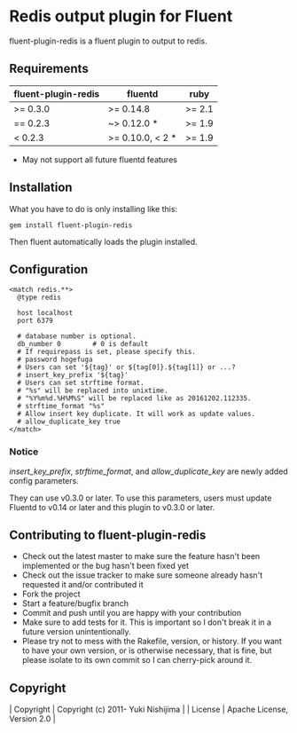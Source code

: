 # Redis output plugin for Fluent

fluent-plugin-redis is a fluent plugin to output to redis.

## Requirements

|fluent-plugin-redis|     fluentd      |  ruby  |
|-------------------|------------------|--------|
|     >= 0.3.0      | >= 0.14.8        | >= 2.1 |
|     == 0.2.3      | ~> 0.12.0 *      | >= 1.9 |
|      < 0.2.3      | >= 0.10.0, < 2 * | >= 1.9 |

* May not support all future fluentd features

## Installation

What you have to do is only installing like this:

    gem install fluent-plugin-redis

Then fluent automatically loads the plugin installed.

## Configuration

    <match redis.**>
      @type redis

      host localhost
      port 6379

      # database number is optional.
      db_number 0        # 0 is default
      # If requirepass is set, please specify this.
      # password hogefuga
      # Users can set '${tag}' or ${tag[0]}.${tag[1]} or ...?
      # insert_key_prefix '${tag}'
      # Users can set strftime format.
      # "%s" will be replaced into unixtime.
      # "%Y%m%d.%H%M%S" will be replaced like as 20161202.112335.
      # strftime_format "%s"
      # Allow insert key duplicate. It will work as update values.
      # allow_duplicate_key true
    </match>


### Notice

<em>insert_key_prefix</em>, <em>strftime_format</em>, and <em>allow_duplicate_key</em> are newly added config parameters.

They can use v0.3.0 or later. To use this parameters, users must update Fluentd to v0.14 or later and this plugin to v0.3.0 or later.

## Contributing to fluent-plugin-redis
 
* Check out the latest master to make sure the feature hasn't been implemented or the bug hasn't been fixed yet
* Check out the issue tracker to make sure someone already hasn't requested it and/or contributed it
* Fork the project
* Start a feature/bugfix branch
* Commit and push until you are happy with your contribution
* Make sure to add tests for it. This is important so I don't break it in a future version unintentionally.
* Please try not to mess with the Rakefile, version, or history. If you want to have your own version, or is otherwise necessary, that is fine, but please isolate to its own commit so I can cherry-pick around it.


## Copyright

| Copyright | Copyright (c) 2011- Yuki Nishijima |
| License   | Apache License, Version 2.0        |
